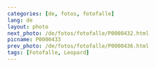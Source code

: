 ```yaml
---
categories: [de, fotos, fotofalle]
lang: de
layout: photo
next_photo: /de/fotos/fotofalle/P0000432.html
picname: P0000433
prev_photo: /de/fotos/fotofalle/P0000436.html
tags: [Fotofalle, Leopard]
---
```

